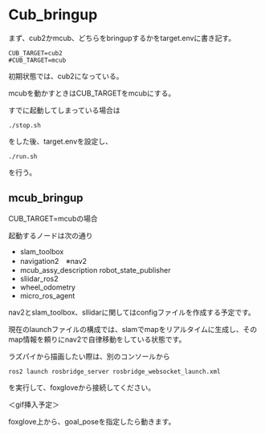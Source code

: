 # Cub_bringup

まず、cub2かmcub、どちらをbringupするかをtarget.envに書き記す。

```
CUB_TARGET=cub2
#CUB_TARGET=mcub

```

初期状態では、cub2になっている。

mcubを動かすときはCUB_TARGETをmcubにする。

すでに起動してしまっている場合は

```
./stop.sh
```

をした後、target.envを設定し、

```
./run.sh
```

を行う。

## mcub_bringup

CUB_TARGET=mcubの場合

起動するノードは次の通り

- slam_toolbox
- navigation2　※nav2
- mcub_assy_description robot_state_publisher
- sliidar_ros2
- wheel_odometry
- micro_ros_agent

nav2とslam_toolbox、sllidarに関してはconfigファイルを作成する予定です。

現在のlaunchファイルの構成では、slamでmapをリアルタイムに生成し、そのmap情報を頼りにnav2で自律移動をしている状態です。

ラズパイから描画したい際は、別のコンソールから

```
ros2 launch rosbridge_server rosbridge_websocket_launch.xml
```

を実行して、foxgloveから接続してください。

＜gif挿入予定＞

foxglove上から、goal_poseを指定したら動きます。
